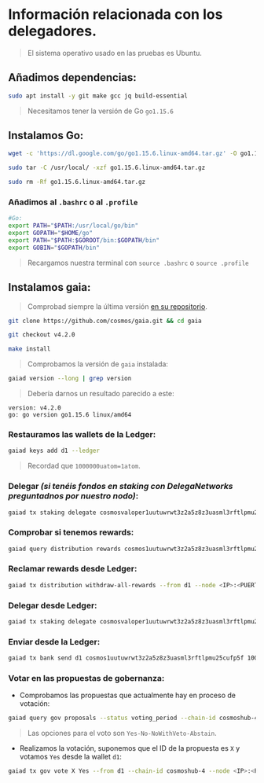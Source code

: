 # Información relacionada con los delegadores.

> El sistema operativo usado en las pruebas es Ubuntu.

## Añadimos dependencias:
```sh
sudo apt install -y git make gcc jq build-essential
```

> Necesitamos tener la versión de Go `go1.15.6`

## Instalamos Go:
```sh
wget -c 'https://dl.google.com/go/go1.15.6.linux-amd64.tar.gz' -O go1.15.6.linux-amd64.tar.gz

sudo tar -C /usr/local/ -xzf go1.15.6.linux-amd64.tar.gz

sudo rm -Rf go1.15.6.linux-amd64.tar.gz
```

### Añadimos al `.bashrc` o al `.profile`
```sh
#Go:
export PATH="$PATH:/usr/local/go/bin"
export GOPATH="$HOME/go"
export PATH="$PATH:$GOROOT/bin:$GOPATH/bin"
export GOBIN="$GOPATH/bin"
```

>Recargamos nuestra terminal con `source .bashrc` o `source .profile`

## Instalamos gaia:

> Comprobad siempre la última versión [en su repositorio](https://github.com/cosmos/gaia/releases).

```sh
git clone https://github.com/cosmos/gaia.git && cd gaia

git checkout v4.2.0

make install
```

> Comprobamos la versión de `gaia` instalada:
```sh
gaiad version --long | grep version
```

> Debería darnos un resultado parecido a este:
```
version: v4.2.0
go: go version go1.15.6 linux/amd64
```

### Restauramos las wallets de la Ledger:
```sh
gaiad keys add d1 --ledger
```

> Recordad que `1000000uatom=1atom`.

### Delegar *(si tenéis fondos en staking con DelegaNetworks preguntadnos por nuestro nodo)*:
```sh
gaiad tx staking delegate cosmosvaloper1uutuwrwt3z2a5z8z3uasml3rftlpmu25aga5c6 1000000uatom --from TUWALLETAQUÍ --chain-id cosmoshub-4 --fees 5000uatom --node <IP>:<PUERTO> -y
```

### Comprobar si tenemos rewards:
```sh
gaiad query distribution rewards cosmos1uutuwrwt3z2a5z8z3uasml3rftlpmu25cufp5f cosmosvaloper1uutuwrwt3z2a5z8z3uasml3rftlpmu25aga5c6 --node <IP>:<PUERTO> --chain-id cosmoshub-4
```

### Reclamar rewards desde Ledger:
```sh
gaiad tx distribution withdraw-all-rewards --from d1 --node <IP>:<PUERTO> --chain-id cosmoshub-4 --fees 5000uatom
```

### Delegar desde Ledger:
```sh
gaiad tx staking delegate cosmosvaloper1uutuwrwt3z2a5z8z3uasml3rftlpmu25aga5c6 20000000uatom --from d1 --node <IP>:<PUERTO> --fees 5000uatom --chain-id cosmoshub-4
```

### Enviar desde la Ledger:
```sh
gaiad tx bank send d1 cosmos1uutuwrwt3z2a5z8z3uasml3rftlpmu25cufp5f 1000000uatom --fees 5000uatom --chain-id cosmoshub-4 --node <IP>:<PUERTO>
```

### Votar en las propuestas de gobernanza:

- Comprobamos las propuestas que actualmente hay en proceso de votación:
```sh
gaiad query gov proposals --status voting_period --chain-id cosmoshub-4 --node <IP>:<PUERTO>
```

> Las opciones para el voto son `Yes-No-NoWithVeto-Abstain`.

- Realizamos la votación, suponemos que el ID de la propuesta es `X` y votamos `Yes` desde la wallet `d1`:
```sh
gaiad tx gov vote X Yes --from d1 --chain-id cosmoshub-4 --node <IP>:<PUERTO> --fees=5000uatom
```

